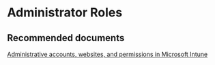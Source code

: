 <properties
	pageTitle="Administrator Roles"
	description="Administrator Roles"
	service="microsoft.intune"
	resource="intune"
	authors="mackie1604"
	displayOrder=""
	selfHelpType="generic"
	supportTopicIds="32435265"
	resourceTags=""
	productPesIds="15584"
	cloudEnvironments="public"
/>

# Administrator Roles

## **Recommended documents**

[Administrative accounts, websites, and permissions in Microsoft Intune](https://docs.microsoft.com/intune/get-started/administrative-accounts-websites-perms)<br>





